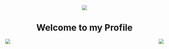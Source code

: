 <body>
<div align='center'>
 <img src='https://i.pinimg.com/originals/b8/32/02/b832028c117cb548614cbea10f0153dc.gif' align='center'>
 <h1 align="center">Welcome to my Profile</h1>
</div>
 <div align='center'>
  
 <img src="https://lanyard.cnrad.dev/api/190842306818080769?idleMessage=Apparently%20in%20Med%20School&animated=true&theme=dark&borderRadius=20&hideBadges=true&hideDiscrim=true&bg=212121" align='right'>
  </div>

 <img src="https://i.imgur.com/SQYmiGK.png" align='left'>

<div>

</body>
